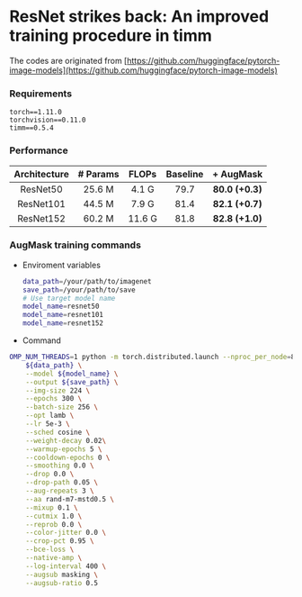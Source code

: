 # ResNet strikes back: An improved training procedure in timm

The codes are originated from [https://github.com/huggingface/pytorch-image-models](https://github.com/huggingface/pytorch-image-models)

### Requirements
```angular2html
torch==1.11.0
torchvision==0.11.0
timm==0.5.4
```

### Performance

| Architecture | # Params | FLOPs | Baseline |    + AugMask    |
| :---: | :---: | :---: | :---: |:---------------:|
| ResNet50 | 25.6 M | 4.1 G | 79.7 | **80.0 (+0.3)** |
| ResNet101 | 44.5 M | 7.9 G | 81.4 | **82.1 (+0.7)** |
| ResNet152 | 60.2 M | 11.6 G | 81.8 | **82.8 (+1.0)** |


### AugMask training commands
- Enviroment variables
  ```bash
  data_path=/your/path/to/imagenet
  save_path=/your/path/to/save
  # Use target model name
  model_name=resnet50
  model_name=resnet101
  model_name=resnet152
  ```

- Command
```bash
OMP_NUM_THREADS=1 python -m torch.distributed.launch --nproc_per_node=8 --nnodes=1 train.py \
    ${data_path} \
    --model ${model_name} \
    --output ${save_path} \
    --img-size 224 \
    --epochs 300 \
    --batch-size 256 \
    --opt lamb \
    --lr 5e-3 \
    --sched cosine \
    --weight-decay 0.02\
    --warmup-epochs 5 \
    --cooldown-epochs 0 \
    --smoothing 0.0 \
    --drop 0.0 \
    --drop-path 0.05 \
    --aug-repeats 3 \
    --aa rand-m7-mstd0.5 \
    --mixup 0.1 \
    --cutmix 1.0 \
    --reprob 0.0 \
    --color-jitter 0.0 \
    --crop-pct 0.95 \
    --bce-loss \
    --native-amp \
    --log-interval 400 \
    --augsub masking \
    --augsub-ratio 0.5
```